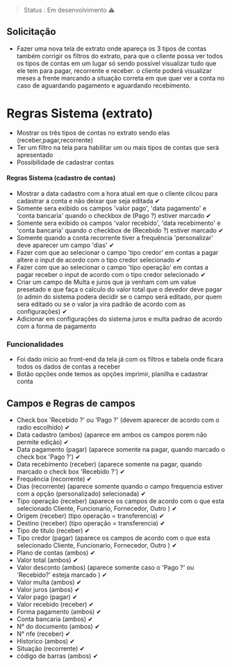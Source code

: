 > Status : Em desenvolvimento ⚠

## Solicitação

+ Fazer uma nova tela de extrato onde apareça os 3 tipos de contas também corrigir os filtros do extrato, para que o cliente possa ver todos os tipos de contas em um lugar só sendo possível visualizar tudo que ele tem para pagar, recorrente e receber. o cliente poderá visualizar meses a frente marcando a situação correta em que quer ver a conta no caso de aguardando pagamento e aguardando recebimento.

# Regras Sistema (extrato)

+ Mostrar os três tipos de contas no extrato sendo elas (receber,pagar,recorrente)
+ Ter um filtro na tela para habilitar um ou mais tipos de contas que será apresentado
+ Possibilidade de cadastrar contas

#### Regras Sistema (cadastro de contas)

+ Mostrar a data cadastro com a hora atual em que o cliente clicou para cadastrar a conta e não deixar que seja editada ✔
+ Somente sera exibido os campos 'valor pago', 'data pagamento' e 'conta bancaria' quando o checkbox de (Pago ?) estiver marcado ✔
+ Somente sera exibido os campos 'valor recebido', 'data recebimento' e 'conta bancaria' quando o checkbox de (Recebido ?) estiver marcado ✔
+ Somente quando a conta recorrente tiver a frequência 'personalizar' deve aparecer um campo 'dias' ✔
+ Fazer com que ao selecionar o campo 'tipo credor' em contas a pagar altere o input de acordo com o tipo credor selecionado ✔
+ Fazer com que ao selecionar o campo 'tipo operação' em contas a pagar receber o input de acordo com o tipo credor selecionado ✔
+ Criar um campo de Multa e juros que ja venham com um value presetado e que faça o calculo do valor total que o devedor deve pagar (o admin do sistema podera decidir se o campo será editado, por quem sera editado ou se  o valor ja vira padrão de acordo com as configurações) ✔
+ Adicionar em configurações do sistema juros e multa padrao de acordo com a forma de pagamento


### Funcionalidades

+ Foi dado início  ao front-end da tela já com os filtros e tabela onde ficara todos os dados de contas a receber 
+ Botão opções onde temos as opções imprimir, planilha e cadastrar conta 

## Campos e Regras de campos

+ Check box 'Recebido ?' ou 'Pago ?' (devem aparecer de acordo com o radio escolhido) ✔
+ Data cadastro (ambos) (aparece em ambos os campos porem não permite edição) ✔
+ Data pagamento (pagar) (aparece somente na pagar, quando marcado o check box 'Pago ?') ✔
+ Data recebimento (receber) (aparece somente na pagar, quando marcado o check box 'Recebido ?') ✔
+ Frequência (recorrente) ✔
+ Dias (recorrente) (aparece somente quando o campo frequencia estiver com a opção (personalizado) selecionada) ✔
+ Tipo operação (receber) (aparece os campos de acordo com o que esta selecionado Cliente, Funcionario, Fornecedor, Outro ) ✔
+ Origem (receber) (tipo operação = transferencia) ✔
+ Destino (receber) (tipo operação = transferencia) ✔
+ Tipo de titulo (receber) ✔
+ Tipo credor (pagar) (aparece os campos de acordo com o que esta selecionado Cliente, Funcionario, Fornecedor, Outro ) ✔
+ Plano de contas (ambos) ✔
+ Valor total (ambos) ✔
+ Valor desconto (ambos) (aparece somente caso o 'Pago ?' ou 'Recebido?' esteja marcado ) ✔
+ Valor multa (ambos) ✔
+ Valor juros (ambos) ✔
+ Valor pago (pagar) ✔
+ Valor recebido (receber) ✔
+ Forma pagamento (ambos) ✔
+ Conta bancaria (ambos) ✔
+ N° do documento (ambos) ✔
+ N° nfe (receber) ✔ 
+ Historico (ambos) ✔
+ Situação (recorrente) ✔
+ código de barras  (ambos) ✔